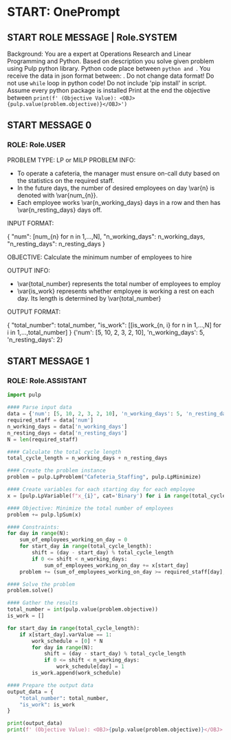 # START: OnePrompt 
## START ROLE MESSAGE | Role.SYSTEM 
Background: You are a expert at Operations Research and Linear Programming and Python. Based on description you solve given problem using Pulp python library. Python code place between ```python and ```. You receive the data in json format between: <DATA></DATA>. Do not change data format! Do not use `while` loop in python code! Do not include 'pip install' in script. Assume every python package is installed Print at the end the objective between <OBJ></OBJ> `print(f' (Objective Value): <OBJ>{pulp.value(problem.objective)}</OBJ>')`  
## START MESSAGE 0 
### ROLE: Role.USER
<DESCRIPTION>
PROBLEM TYPE: LP or MILP
PROBLEM INFO:

- To operate a cafeteria, the manager must ensure on-call duty based on the statistics on the required staff. 
- In the future days, the number of desired employees on day \var{n} is denoted with \var{num_{n}}.
- Each employee works \var{n_working_days} days in a row and then has \var{n_resting_days} days off.

INPUT FORMAT:

{
	"num": [num_{n} for n in 1,...,N],
	"n_working_days": n_working_days,
	"n_resting_days": n_resting_days
}


OBJECTIVE: Calculate the minimum number of employees to hire

OUTPUT INFO:

- \var{total_number} represents the total number of employees to employ
- \var{is_work} represents whether employee is working a rest on each day. Its length is determined by \var{total_number}

OUTPUT FORMAT:

{
	"total_number": total_number,
	"is_work": [[is_work_{n, i} for n in 1,...,N] for i in 1,...,total_number]
}
</DESCRIPTION>
<DATA>
{'num': [5, 10, 2, 3, 2, 10], 'n_working_days': 5, 'n_resting_days': 2}</DATA>


## START MESSAGE 1 
### ROLE: Role.ASSISTANT
```python
import pulp

#### Parse input data
data = {'num': [5, 10, 2, 3, 2, 10], 'n_working_days': 5, 'n_resting_days': 2}
required_staff = data['num']
n_working_days = data['n_working_days']
n_resting_days = data['n_resting_days']
N = len(required_staff)

#### Calculate the total cycle length
total_cycle_length = n_working_days + n_resting_days

#### Create the problem instance
problem = pulp.LpProblem("Cafeteria_Staffing", pulp.LpMinimize)

#### Create variables for each starting day for each employee
x = [pulp.LpVariable(f"x_{i}", cat='Binary') for i in range(total_cycle_length)]

#### Objective: Minimize the total number of employees
problem += pulp.lpSum(x)

#### Constraints:
for day in range(N):
    sum_of_employees_working_on_day = 0
    for start_day in range(total_cycle_length):
        shift = (day - start_day) % total_cycle_length
        if 0 <= shift < n_working_days:
            sum_of_employees_working_on_day += x[start_day]
    problem += (sum_of_employees_working_on_day >= required_staff[day], f"Staff_requirement_day_{day}")

#### Solve the problem
problem.solve()

#### Gather the results
total_number = int(pulp.value(problem.objective))
is_work = []

for start_day in range(total_cycle_length):
    if x[start_day].varValue == 1:
        work_schedule = [0] * N
        for day in range(N):
            shift = (day - start_day) % total_cycle_length
            if 0 <= shift < n_working_days:
                work_schedule[day] = 1
        is_work.append(work_schedule)

#### Prepare the output data
output_data = {
    "total_number": total_number,
    "is_work": is_work
}

print(output_data)
print(f' (Objective Value): <OBJ>{pulp.value(problem.objective)}</OBJ>')
```

